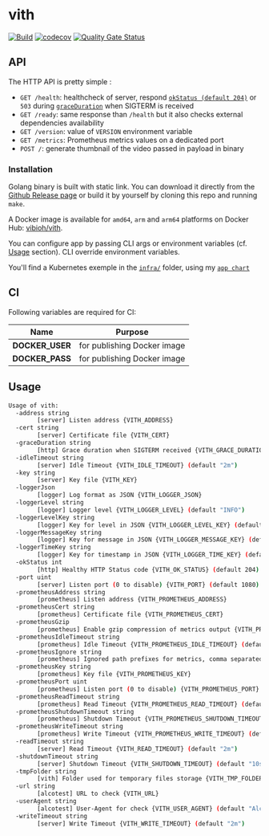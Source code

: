 # vith

[![Build](https://github.com/ViBiOh/vith/workflows/Build/badge.svg)](https://github.com/ViBiOh/vith/actions)
[![codecov](https://codecov.io/gh/ViBiOh/vith/branch/main/graph/badge.svg)](https://codecov.io/gh/ViBiOh/vith)
[![Quality Gate Status](https://sonarcloud.io/api/project_badges/measure?project=ViBiOh_vith&metric=alert_status)](https://sonarcloud.io/dashboard?id=ViBiOh_vith)

## API

The HTTP API is pretty simple :

- `GET /health`: healthcheck of server, respond [`okStatus (default 204)`](#usage) or `503` during [`graceDuration`](#usage) when SIGTERM is received
- `GET /ready`: same response than `/health` but it also checks external dependencies availability
- `GET /version`: value of `VERSION` environment variable
- `GET /metrics`: Prometheus metrics values on a dedicated port
- `POST /`: generate thumbnail of the video passed in payload in binary

### Installation

Golang binary is built with static link. You can download it directly from the [Github Release page](https://github.com/ViBiOh/vith/releases) or build it by yourself by cloning this repo and running `make`.

A Docker image is available for `amd64`, `arm` and `arm64` platforms on Docker Hub: [vibioh/vith](https://hub.docker.com/r/vibioh/vith/tags).

You can configure app by passing CLI args or environment variables (cf. [Usage](#usage) section). CLI override environment variables.

You'll find a Kubernetes exemple in the [`infra/`](infra/) folder, using my [`app chart`](https://github.com/ViBiOh/charts/tree/main/app)

## CI

Following variables are required for CI:

|      Name       |           Purpose           |
| :-------------: | :-------------------------: |
| **DOCKER_USER** | for publishing Docker image |
| **DOCKER_PASS** | for publishing Docker image |

## Usage

```bash
Usage of vith:
  -address string
        [server] Listen address {VITH_ADDRESS}
  -cert string
        [server] Certificate file {VITH_CERT}
  -graceDuration string
        [http] Grace duration when SIGTERM received {VITH_GRACE_DURATION} (default "30s")
  -idleTimeout string
        [server] Idle Timeout {VITH_IDLE_TIMEOUT} (default "2m")
  -key string
        [server] Key file {VITH_KEY}
  -loggerJson
        [logger] Log format as JSON {VITH_LOGGER_JSON}
  -loggerLevel string
        [logger] Logger level {VITH_LOGGER_LEVEL} (default "INFO")
  -loggerLevelKey string
        [logger] Key for level in JSON {VITH_LOGGER_LEVEL_KEY} (default "level")
  -loggerMessageKey string
        [logger] Key for message in JSON {VITH_LOGGER_MESSAGE_KEY} (default "message")
  -loggerTimeKey string
        [logger] Key for timestamp in JSON {VITH_LOGGER_TIME_KEY} (default "time")
  -okStatus int
        [http] Healthy HTTP Status code {VITH_OK_STATUS} (default 204)
  -port uint
        [server] Listen port (0 to disable) {VITH_PORT} (default 1080)
  -prometheusAddress string
        [prometheus] Listen address {VITH_PROMETHEUS_ADDRESS}
  -prometheusCert string
        [prometheus] Certificate file {VITH_PROMETHEUS_CERT}
  -prometheusGzip
        [prometheus] Enable gzip compression of metrics output {VITH_PROMETHEUS_GZIP}
  -prometheusIdleTimeout string
        [prometheus] Idle Timeout {VITH_PROMETHEUS_IDLE_TIMEOUT} (default "10s")
  -prometheusIgnore string
        [prometheus] Ignored path prefixes for metrics, comma separated {VITH_PROMETHEUS_IGNORE}
  -prometheusKey string
        [prometheus] Key file {VITH_PROMETHEUS_KEY}
  -prometheusPort uint
        [prometheus] Listen port (0 to disable) {VITH_PROMETHEUS_PORT} (default 9090)
  -prometheusReadTimeout string
        [prometheus] Read Timeout {VITH_PROMETHEUS_READ_TIMEOUT} (default "5s")
  -prometheusShutdownTimeout string
        [prometheus] Shutdown Timeout {VITH_PROMETHEUS_SHUTDOWN_TIMEOUT} (default "5s")
  -prometheusWriteTimeout string
        [prometheus] Write Timeout {VITH_PROMETHEUS_WRITE_TIMEOUT} (default "10s")
  -readTimeout string
        [server] Read Timeout {VITH_READ_TIMEOUT} (default "2m")
  -shutdownTimeout string
        [server] Shutdown Timeout {VITH_SHUTDOWN_TIMEOUT} (default "10s")
  -tmpFolder string
        [vith] Folder used for temporary files storage {VITH_TMP_FOLDER} (default "/tmp")
  -url string
        [alcotest] URL to check {VITH_URL}
  -userAgent string
        [alcotest] User-Agent for check {VITH_USER_AGENT} (default "Alcotest")
  -writeTimeout string
        [server] Write Timeout {VITH_WRITE_TIMEOUT} (default "2m")
```

